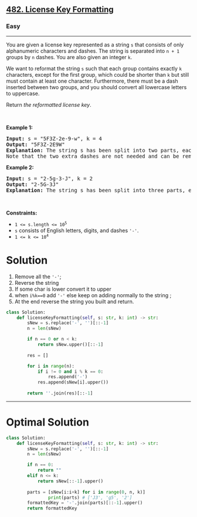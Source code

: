 <h2><a href="https://leetcode.com/problems/license-key-formatting">482. License Key Formatting</a></h2><h3>Easy</h3><hr><p>You are given a license key represented as a string <code>s</code> that consists of only alphanumeric characters and dashes. The string is separated into <code>n + 1</code> groups by <code>n</code> dashes. You are also given an integer <code>k</code>.</p>

<p>We want to reformat the string <code>s</code> such that each group contains exactly <code>k</code> characters, except for the first group, which could be shorter than <code>k</code> but still must contain at least one character. Furthermore, there must be a dash inserted between two groups, and you should convert all lowercase letters to uppercase.</p>

<p>Return <em>the reformatted license key</em>.</p>

<p>&nbsp;</p>
<p><strong class="example">Example 1:</strong></p>

<pre>
<strong>Input:</strong> s = &quot;5F3Z-2e-9-w&quot;, k = 4
<strong>Output:</strong> &quot;5F3Z-2E9W&quot;
<strong>Explanation:</strong> The string s has been split into two parts, each part has 4 characters.
Note that the two extra dashes are not needed and can be removed.
</pre>

<p><strong class="example">Example 2:</strong></p>

<pre>
<strong>Input:</strong> s = &quot;2-5g-3-J&quot;, k = 2
<strong>Output:</strong> &quot;2-5G-3J&quot;
<strong>Explanation:</strong> The string s has been split into three parts, each part has 2 characters except the first part as it could be shorter as mentioned above.
</pre>

<p>&nbsp;</p>
<p><strong>Constraints:</strong></p>

<ul>
	<li><code>1 &lt;= s.length &lt;= 10<sup>5</sup></code></li>
	<li><code>s</code> consists of English letters, digits, and dashes <code>&#39;-&#39;</code>.</li>
	<li><code>1 &lt;= k &lt;= 10<sup>4</sup></code></li>
</ul>

# Solution 
1. Remove all the `'-'`;
2. Reverse the string
3. If some char is lower convert it to upper
4. when `i%k==0` add `'-'` else keep on adding normally to the string ;
5. At the end reverse the string you built and return.

```python
class Solution:
    def licenseKeyFormatting(self, s: str, k: int) -> str:
        sNew = s.replace('-', '')[::-1]
        n = len(sNew)

        if n == 0 or n < k:
            return sNew.upper()[::-1]
        
        res = []

        for i in range(n):
            if i != 0 and i % k == 0:
                res.append('-')
            res.append(sNew[i].upper())
        
        return ''.join(res)[::-1]
```
---
# Optimal Solution 
```python
class Solution:
    def licenseKeyFormatting(self, s: str, k: int) -> str:
        sNew = s.replace('-', '')[::-1]
        n = len(sNew)

        if n == 0:
            return ""
        elif n <= k:
            return sNew[::-1].upper()   
        
        parts = [sNew[i:i+k] for i in range(0, n, k)]
				print(parts) # ['J3', 'g5', '2']
        formattedKey = '-'.join(parts)[::-1].upper()
        return formattedKey 
```
